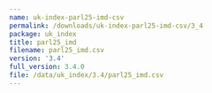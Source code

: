 ```yaml
---
name: uk-index-parl25-imd-csv
permalink: /downloads/uk-index-parl25-imd-csv/3_4
package: uk_index
title: parl25_imd
filename: parl25_imd.csv
version: '3.4'
full_version: 3.4.0
file: /data/uk_index/3.4/parl25_imd.csv
---
```

